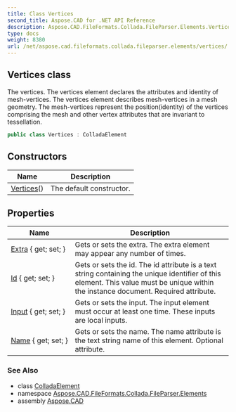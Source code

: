 ```yaml
---
title: Class Vertices
second_title: Aspose.CAD for .NET API Reference
description: Aspose.CAD.FileFormats.Collada.FileParser.Elements.Vertices class. The vertices. The vertices element declares the attributes and identity of meshvertices. The vertices element describes meshvertices in a mesh geometry. The meshvertices represent the positionidentity of the vertices comprising the mesh and other vertex attributes that are invariant to tessellation
type: docs
weight: 8380
url: /net/aspose.cad.fileformats.collada.fileparser.elements/vertices/
---
```

## Vertices class

The vertices. The vertices element declares the attributes and identity of mesh-vertices. The vertices element describes mesh-vertices in a mesh geometry. The mesh-vertices represent the position(identity) of the vertices comprising the mesh and other vertex attributes that are invariant to tessellation.

```csharp
public class Vertices : ColladaElement
```

## Constructors

| Name | Description |
| --- | --- |
| [Vertices](vertices/)() | The default constructor. |

## Properties

| Name | Description |
| --- | --- |
| [Extra](../../aspose.cad.fileformats.collada.fileparser.elements/vertices/extra/) { get; set; } | Gets or sets the extra. The extra element may appear any number of times. |
| [Id](../../aspose.cad.fileformats.collada.fileparser.elements/vertices/id/) { get; set; } | Gets or sets the id. The id attribute is a text string containing the unique identifier of this element. This value must be unique within the instance document. Required attribute. |
| [Input](../../aspose.cad.fileformats.collada.fileparser.elements/vertices/input/) { get; set; } | Gets or sets the input. The input element must occur at least one time. These inputs are local inputs. |
| [Name](../../aspose.cad.fileformats.collada.fileparser.elements/vertices/name/) { get; set; } | Gets or sets the name. The name attribute is the text string name of this element. Optional attribute. |

### See Also

* class [ColladaElement](../colladaelement/)
* namespace [Aspose.CAD.FileFormats.Collada.FileParser.Elements](../../aspose.cad.fileformats.collada.fileparser.elements/)
* assembly [Aspose.CAD](../../)


